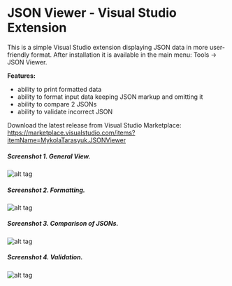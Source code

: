 # JSON Viewer - Visual Studio Extension

This is a simple Visual Studio extension displaying JSON data in more user-friendly format. After installation it is available in the main menu: Tools -&gt; JSON Viewer.

**Features:**
- ability to print formatted data
- ability to format input data keeping JSON markup and omitting it
- ability to compare 2 JSONs
- ability to validate incorrect JSON

Download the latest release from Visual Studio Marketplace: https://marketplace.visualstudio.com/items?itemName=MykolaTarasyuk.JSONViewer


##### Screenshot 1. General View.
![alt tag](https://github.com/marss19/json-viewer-visual-studio-extension/blob/master/docs/jv-general.png)


##### Screenshot 2. Formatting.
![alt tag](https://github.com/marss19/json-viewer-visual-studio-extension/blob/master/docs/jv-formats2.png)


##### Screenshot 3. Comparison of JSONs.
![alt tag](https://github.com/marss19/json-viewer-visual-studio-extension/blob/master/docs/jw-compare.png)


##### Screenshot 4. Validation.
![alt tag](https://github.com/marss19/json-viewer-visual-studio-extension/blob/master/docs/jw-validator.png)

